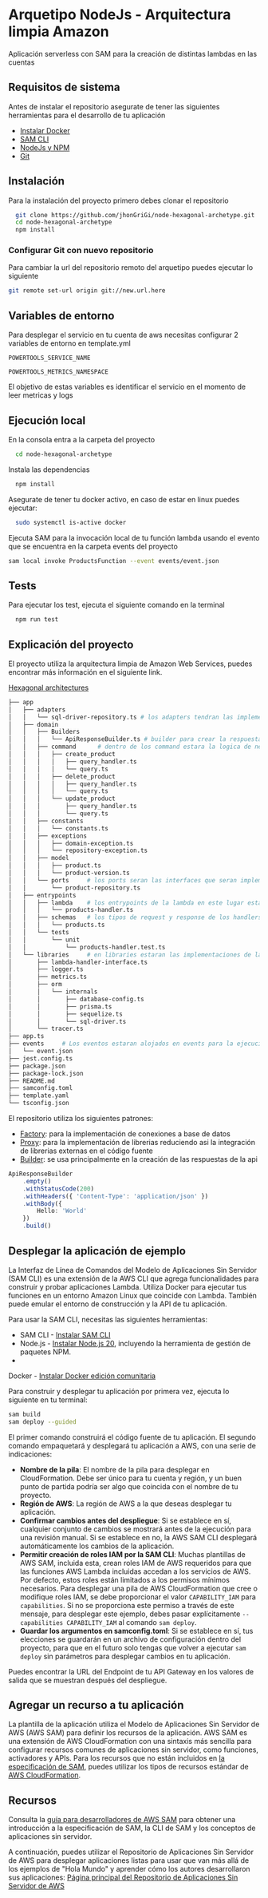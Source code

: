 # Arquetipo NodeJs - Arquitectura limpia Amazon

Aplicación serverless con SAM para la creación de distintas lambdas en las cuentas

## Requisitos de sistema

Antes de instalar el repositorio asegurate de tener las siguientes herramientas para el desarrollo
de tu aplicación

* [Instalar Docker](https://www.docker.com/get-started)
* [SAM CLI](https://docs.aws.amazon.com/serverless-application-model/latest/developerguide/serverless-sam-cli-install.html)
* [NodeJs y NPM](https://nodejs.org/en/)
* [Git](https://git-scm.com/)

## Instalación

Para la instalación del proyecto primero debes clonar el repositorio

```bash
  git clone https://github.com/jhonGriGi/node-hexagonal-archetype.git
  cd node-hexagonal-archetype
  npm install
```

### Configurar Git con nuevo repositorio

Para cambiar la url del repositorio remoto del arquetipo puedes ejecutar lo siguiente

```bash
git remote set-url origin git://new.url.here
```

## Variables de entorno

Para desplegar el servicio en tu cuenta de aws necesitas configurar 2 variables de entorno en
template.yml

`POWERTOOLS_SERVICE_NAME`

`POWERTOOLS_METRICS_NAMESPACE`

El objetivo de estas variables es identificar el servicio en el momento de leer metricas y logs

## Ejecución local

En la consola entra a la carpeta del proyecto

```bash
  cd node-hexagonal-archetype
```

Instala las dependencias

```bash
  npm install
```

Asegurate de tener tu docker activo, en caso de estar en linux puedes ejecutar:

```bash
  sudo systemctl is-active docker
```

Ejecuta SAM para la invocación local de tu función lambda usando el evento que se encuentra en la
carpeta events del proyecto

```bash
sam local invoke ProductsFunction --event events/event.json
```

## Tests

Para ejecutar los test, ejecuta el siguiente comando en la terminal

```bash
  npm run test
```

## Explicación del proyecto

El proyecto utiliza la arquitectura limpia de Amazon Web Services, puedes encontrar más información
en el siguiente link.

[Hexagonal architectures](https://docs.aws.amazon.com/es_es/prescriptive-guidance/latest/hexagonal-architectures/hexagonal-architectures.pdf)

```bash
├── app
│   ├── adapters
│   │   └── sql-driver-repository.ts # los adapters tendran las implementaciones externas como bases de datos u otras apis
│   ├── domain
│   │   ├── Builders
│   │   │   └── ApiResponseBuilder.ts # builder para crear la respuesta de la lambda
│   │   ├── command      # dentro de los command estara la logica de negocio de la aplicacion
│   │   │   ├── create_product
│   │   │   │   ├── query_handler.ts
│   │   │   │   └── query.ts
│   │   │   ├── delete_product
│   │   │   │   ├── query_handler.ts
│   │   │   │   └── query.ts
│   │   │   └── update_product
│   │   │       ├── query_handler.ts
│   │   │       └── query.ts
│   │   ├── constants
│   │   │   └── constants.ts
│   │   ├── exceptions
│   │   │   ├── domain-exception.ts
│   │   │   └── repository-exception.ts
│   │   ├── model
│   │   │   ├── product.ts
│   │   │   └── product-version.ts
│   │   └── ports     # los ports seran las interfaces que seran implementadas en los adaptadores
│   │       └── product-repository.ts
│   ├── entrypoints
│   │   ├── lambda    # los entrypoints de la lambda en este lugar estaran los handlers
│   │   │   └── products-handler.ts
│   │   ├── schemas   # los tipos de request y response de los handlers
│   │   │   └── products.ts
│   │   └── tests
│   │       └── unit
│   │           └── products-handler.test.ts
│   └── libraries     # en libraries estaran las implementaciones de las librerias externas
│       ├── lambda-handler-interface.ts
│       ├── logger.ts
│       ├── metrics.ts
│       ├── orm
│       │   └── internals
│       │       ├── database-config.ts
│       │       ├── prisma.ts
│       │       ├── sequelize.ts
│       │       └── sql-driver.ts
│       └── tracer.ts
├── app.ts
├── events     # Los eventos estaran alojados en events para la ejecucion local con sam
│   └── event.json
├── jest.config.ts
├── package.json
├── package-lock.json
├── README.md
├── samconfig.toml
├── template.yaml
└── tsconfig.json
```

El repositorio utiliza los siguientes patrones:

* [Factory](https://refactoring.guru/es/design-patterns/factory-method): para la implementación de
  conexiones a base de datos
* [Proxy](https://refactoring.guru/es/design-patterns/proxy): para la implementación de librerias
  reduciendo asi la integración de librerias externas en el código fuente
* [Builder](https://refactoring.guru/es/design-patterns/builder): se usa principalmente en la
  creación de las respuestas de la api

```typescript
ApiResponseBuilder
    .empty()
    .withStatusCode(200)
    .withHeaders({ 'Content-Type': 'application/json' })
    .withBody({
        Hello: 'World'
    })
    .build()
```

## Desplegar la aplicación de ejemplo

La Interfaz de Línea de Comandos del Modelo de Aplicaciones Sin Servidor (SAM CLI) es una extensión
de la AWS CLI que agrega funcionalidades para construir y probar aplicaciones Lambda. Utiliza Docker
para ejecutar tus funciones en un entorno Amazon Linux que coincide con Lambda. También puede emular
el entorno de construcción y la API de tu aplicación.

Para usar la SAM CLI, necesitas las siguientes herramientas:

- SAM
  CLI - [Instalar SAM CLI](https://docs.aws.amazon.com/serverless-application-model/latest/developerguide/serverless-sam-cli-install.html)
- Node.js - [Instalar Node.js 20](https://nodejs.org/en/), incluyendo la herramienta de gestión de
  paquetes NPM.
-
Docker - [Instalar Docker edición comunitaria](https://hub.docker.com/search/?type=edition&offering=community)

Para construir y desplegar tu aplicación por primera vez, ejecuta lo siguiente en tu terminal:

```bash
sam build
sam deploy --guided
```

El primer comando construirá el código fuente de tu aplicación. El segundo comando empaquetará y
desplegará tu aplicación a AWS, con una serie de indicaciones:

- **Nombre de la pila**: El nombre de la pila para desplegar en CloudFormation. Debe ser único para
  tu cuenta y región, y un buen punto de partida podría ser algo que coincida con el nombre de tu
  proyecto.
- **Región de AWS**: La región de AWS a la que deseas desplegar tu aplicación.
- **Confirmar cambios antes del despliegue**: Si se establece en sí, cualquier conjunto de cambios
  se mostrará antes de la ejecución para una revisión manual. Si se establece en no, la AWS SAM CLI
  desplegará automáticamente los cambios de la aplicación.
- **Permitir creación de roles IAM por la SAM CLI**: Muchas plantillas de AWS SAM, incluida esta,
  crean roles IAM de AWS requeridos para que las funciones AWS Lambda incluidas accedan a los
  servicios de AWS. Por defecto, estos roles están limitados a los permisos mínimos necesarios. Para
  desplegar una pila de AWS CloudFormation que cree o modifique roles IAM, se debe proporcionar el
  valor `CAPABILITY_IAM` para `capabilities`. Si no se proporciona este permiso a través de este
  mensaje, para desplegar este ejemplo, debes pasar explícitamente `--capabilities CAPABILITY_IAM`
  al comando `sam deploy`.
- **Guardar los argumentos en samconfig.toml**: Si se establece en sí, tus elecciones se guardarán
  en un archivo de configuración dentro del proyecto, para que en el futuro solo tengas que volver a
  ejecutar `sam deploy` sin parámetros para desplegar cambios en tu aplicación.

Puedes encontrar la URL del Endpoint de tu API Gateway en los valores de salida que se muestran
después del despliegue.

## Agregar un recurso a tu aplicación

La plantilla de la aplicación utiliza el Modelo de Aplicaciones Sin Servidor de AWS (AWS SAM) para
definir los recursos de la aplicación. AWS SAM es una extensión de AWS CloudFormation con una
sintaxis más sencilla para configurar recursos comunes de aplicaciones sin servidor, como funciones,
activadores y APIs. Para los recursos que no están incluidos
en [la especificación de SAM](https://github.com/awslabs/serverless-application-model/blob/master/versions/2016-10-31.md),
puedes utilizar los tipos de recursos estándar
de [AWS CloudFormation](https://docs.aws.amazon.com/AWSCloudFormation/latest/UserGuide/aws-template-resource-type-ref.html).

## Recursos

Consulta
la [guía para desarrolladores de AWS SAM](https://docs.aws.amazon.com/serverless-application-model/latest/developerguide/what-is-sam.html)
para obtener una introducción a la especificación de SAM, la CLI de SAM y los conceptos de
aplicaciones sin servidor.

A continuación, puedes utilizar el Repositorio de Aplicaciones Sin Servidor de AWS para desplegar
aplicaciones listas para usar que van más allá de los ejemplos de "Hola Mundo" y aprender cómo los
autores desarrollaron sus
aplicaciones: [Página principal del Repositorio de Aplicaciones Sin Servidor de AWS](https://aws.amazon.com/serverless/serverlessrepo/)

